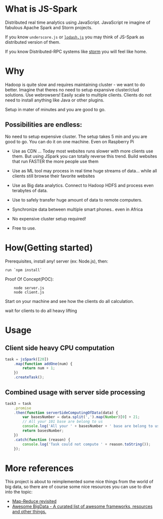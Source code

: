 What is JS-Spark
====
Distributed real time analytics using JavaScript.
JavaScript re imagine of fabulous Apache Spark and Storm projects.

If you know `underscore.js` or [`lodash.js`](https://lodash.com/) you may think of JS-Spark
as distributed version of them.

If you know Distributed-RPC systems like [storm](https://storm.incubator.apache.org/documentation/Distributed-RPC.html)
you will feel like home.

Why
===
Hadoop is quite slow and requires maintaining cluster - we want to do better. Imagine that theres no need to setup expansive cluster/clud solutions. Use webrowsers! Easily scale to multiple clients. Clients do not need to install anything like Java or other plugins.

Setup in mater of minutes and you are good to go.

Possibilities are endless:
--------------------------
No need to setup expensive cluster. The setup takes 5 min and you are good to go. You can do it on one machine. Even on Raspberry Pi

* Use as CDN ... Today most websites runs slower with more clients use them.
But using JSpark you can totally reverse this trend. Build websites that run FASTER the more people use them

* Use as ML tool may process in real time huge streams of data... while all clients still browse their favorite websites

* Use as Big data analytics. Connect to Hadoop HDFS and process even terabytes of data.

* Use to safely transfer huge amount of data to remote computers.

* Synchronize data between multiple smart phones.. even in Africa

* No expensive cluster setup required!

* Free to use.


How(Getting started)
====================
Prerequisites, install any! server (ex: Node.js), then:

    run `npm install`


Proof Of Concept(POC):

        node server.js
        node client.js
        
Start on your machine and see how the clients do all calculation.

wait for clients to do all heavy lifting

Usage
=====
Client side heavy CPU computation
----------------------------------

```JavaScript
task = jsSpark([20])
    .map(function addOne(num) {
        return num + 1;
    })
    .createTask();
```

Combined usage with server side processing
------------------------------------------

```JavaScript
task3 = task
    .promise
    .then(function serverSideComputingOfData(data) {
        var basesNumber = data.split(',').map(Number)[0] + 21;
        // All your 101 base are belong to us
        console.log('All your ' + basesNumber + ' base are belong to us');
        return basesNumber;
    })
    .catch(function (reason) {
        console.log('Task could not compute ' + reason.toString());
    });
```

More references
===============
This project is about to reimplemented some nice things from the world of big data, so there are of course some nice
resources you can use to dive into the topic:

* [Map-Reduce revisited](http://citeseerx.ist.psu.edu/viewdoc/download?doi=10.1.1.104.5859&rep=rep1&type=pdf)
* [Awesome BigData - A curated list of awesome frameworks, resources and other things.](https://github.com/onurakpolat/awesome-bigdata)
